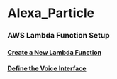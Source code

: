 # Alexa_Particle

### AWS Lambda Function Setup

#### [Create a New Lambda Function](https://developer.amazon.com/public/solutions/alexa/alexa-skills-kit/docs/developing-an-alexa-skill-as-a-lambda-function)

#### [Define the Voice Interface](https://developer.amazon.com/public/solutions/alexa/alexa-skills-kit/docs/defining-the-voice-interface)
